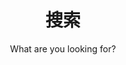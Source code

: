 ---
layout: search
title: 搜索
permalink: /search/
subtitle: "What are you looking for?"
feature-img: "assets/img/thumbnails/header_image.jpg"
icon: "fa-search"
---